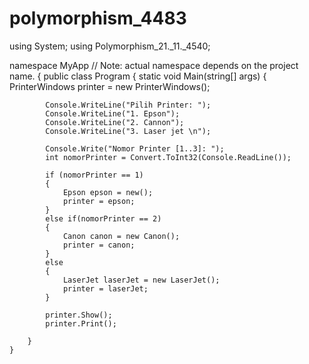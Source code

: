 # polymorphism_4483
using System;
using Polymorphism_21._11._4540;

namespace MyApp // Note: actual namespace depends on the project name.
{
    public class Program
    {
        static void Main(string[] args)
        {
            PrinterWindows printer = new PrinterWindows();
            
            Console.WriteLine("Pilih Printer: ");
            Console.WriteLine("1. Epson");
            Console.WriteLine("2. Cannon");
            Console.WriteLine("3. Laser jet \n");

            Console.Write("Nomor Printer [1..3]: ");
            int nomorPrinter = Convert.ToInt32(Console.ReadLine());

            if (nomorPrinter == 1)
            {
                Epson epson = new();
                printer = epson;
            } 
            else if(nomorPrinter == 2)
            {
                Canon canon = new Canon();
                printer = canon;
            }
            else
            {
                LaserJet laserJet = new LaserJet();
                printer = laserJet;
            }

            printer.Show();
            printer.Print();

        }
    }
